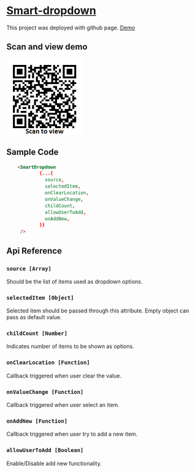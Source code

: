 # [Smart-dropdown](https://manikandarajan-jegadeshwaran.github.io/AutoTiles-UI-Control/)
This project was deployed with github page. [Demo](https://manikandarajan-jegadeshwaran.github.io/AutoTiles-UI-Control/)


## Scan and view demo
![Smart-dropdown](https://github.com/Manikandarajan-Jegadeshwaran/smart-dropdown/blob/master/src/assets/image/url.png)

## Sample Code
```html
    <SmartDropdown
            {...{
              source,
              selectedItem,
              onClearLocation,
              onValueChange,
              childCount,
              allowUserToAdd,
              onAddNew,
            }}
     />
```

## Api Reference
### `source [Array]`
Should be the list of items used as dropdown options.

### `selectedItem [Object]`
Selected item should be passed through this attribute. Empty object can pass as default value.

### `childCount [Number]`
Indicates number of items to be shown as options.

### `onClearLocation [Function]`
Callback triggered when user clear the value.

### `onValueChange [Function]`
Callback triggered when user select an item.

### `onAddNew [Function]`
Callback triggered when user try to add a new item.

### `allowUserToAdd [Boolean]`
Enable/Disable add new functionality.

